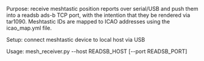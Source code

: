Purpose: receive meshtastic position reports over serial/USB and push them into a readsb ads-b TCP port, with 
the intention that they be rendered via tar1090.  Meshtastic IDs are mapped to ICAO addresses
using the icao_map.yml file.

Setup: connect meshtastic device to local host via USB

Usage: mesh_receiver.py --host READSB_HOST [--port READSB_PORT]

